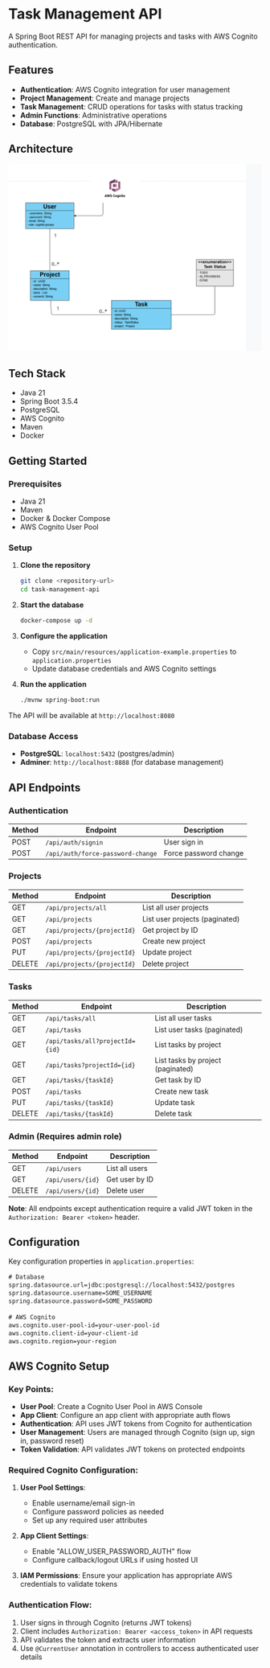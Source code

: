 # Task Management API

A Spring Boot REST API for managing projects and tasks with AWS Cognito authentication.

## Features

- **Authentication**: AWS Cognito integration for user management
- **Project Management**: Create and manage projects
- **Task Management**: CRUD operations for tasks with status tracking
- **Admin Functions**: Administrative operations
- **Database**: PostgreSQL with JPA/Hibernate

## Architecture

![Class Diagram](class-diagram.png)

## Tech Stack

- Java 21
- Spring Boot 3.5.4
- PostgreSQL
- AWS Cognito
- Maven
- Docker

## Getting Started

### Prerequisites

- Java 21
- Maven
- Docker & Docker Compose
- AWS Cognito User Pool

### Setup

1. **Clone the repository**
   ```bash
   git clone <repository-url>
   cd task-management-api
   ```

2. **Start the database**
   ```bash
   docker-compose up -d
   ```

3. **Configure the application**
   - Copy `src/main/resources/application-example.properties` to `application.properties`
   - Update database credentials and AWS Cognito settings

4. **Run the application**
   ```bash
   ./mvnw spring-boot:run
   ```

The API will be available at `http://localhost:8080`

### Database Access

- **PostgreSQL**: `localhost:5432` (postgres/admin)
- **Adminer**: `http://localhost:8888` (for database management)

## API Endpoints

### Authentication
| Method | Endpoint | Description |
|--------|----------|-------------|
| POST | `/api/auth/signin` | User sign in |
| POST | `/api/auth/force-password-change` | Force password change |

### Projects
| Method | Endpoint | Description |
|--------|----------|-------------|
| GET | `/api/projects/all` | List all user projects |
| GET | `/api/projects` | List user projects (paginated) |
| GET | `/api/projects/{projectId}` | Get project by ID |
| POST | `/api/projects` | Create new project |
| PUT | `/api/projects/{projectId}` | Update project |
| DELETE | `/api/projects/{projectId}` | Delete project |

### Tasks
| Method | Endpoint | Description |
|--------|----------|-------------|
| GET | `/api/tasks/all` | List all user tasks |
| GET | `/api/tasks` | List user tasks (paginated) |
| GET | `/api/tasks/all?projectId={id}` | List tasks by project |
| GET | `/api/tasks?projectId={id}` | List tasks by project (paginated) |
| GET | `/api/tasks/{taskId}` | Get task by ID |
| POST | `/api/tasks` | Create new task |
| PUT | `/api/tasks/{taskId}` | Update task |
| DELETE | `/api/tasks/{taskId}` | Delete task |

### Admin (Requires admin role)
| Method | Endpoint | Description |
|--------|----------|-------------|
| GET | `/api/users` | List all users |
| GET | `/api/users/{id}` | Get user by ID |
| DELETE | `/api/users/{id}` | Delete user |

**Note**: All endpoints except authentication require a valid JWT token in the `Authorization: Bearer <token>` header.

## Configuration

Key configuration properties in `application.properties`:

```properties
# Database
spring.datasource.url=jdbc:postgresql://localhost:5432/postgres
spring.datasource.username=SOME_USERNAME
spring.datasource.password=SOME_PASSWORD

# AWS Cognito
aws.cognito.user-pool-id=your-user-pool-id
aws.cognito.client-id=your-client-id
aws.cognito.region=your-region
```

## AWS Cognito Setup

### Key Points:

- **User Pool**: Create a Cognito User Pool in AWS Console
- **App Client**: Configure an app client with appropriate auth flows
- **Authentication**: API uses JWT tokens from Cognito for authentication
- **User Management**: Users are managed through Cognito (sign up, sign in, password reset)
- **Token Validation**: API validates JWT tokens on protected endpoints

### Required Cognito Configuration:

1. **User Pool Settings**:
   - Enable username/email sign-in
   - Configure password policies as needed
   - Set up any required user attributes

2. **App Client Settings**:
   - Enable "ALLOW_USER_PASSWORD_AUTH" flow
   - Configure callback/logout URLs if using hosted UI

3. **IAM Permissions**: Ensure your application has appropriate AWS credentials to validate tokens

### Authentication Flow:

1. User signs in through Cognito (returns JWT tokens)
2. Client includes `Authorization: Bearer <access_token>` in API requests
3. API validates the token and extracts user information
4. Use `@CurrentUser` annotation in controllers to access authenticated user details
